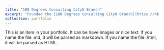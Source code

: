 ```yaml
---
title: "180 Degrees Consulting CityU Branch"
excerpt: "Founded the [180 Degrees Consulting CityU Branch](https://hk.linkedin.com/company/180dc-cityu) after my academic exchange to Copenhagen with the hope of generating social impact in Hong Kong. It was back in the days during Covid-19 and I am eternally grateful for everyone who showed up to make this possible.<br/><img src='/images/500x300.png'>"
collection: portfolio
---
```







This is an item in your portfolio. It can be have images or nice text. If you name the file .md, it will be parsed as markdown. If you name the file .html, it will be parsed as HTML. 
